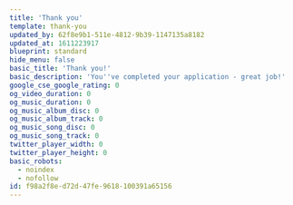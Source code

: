 ```yaml
---
title: 'Thank you'
template: thank-you
updated_by: 62f8e9b1-511e-4812-9b39-1147135a8182
updated_at: 1611223917
blueprint: standard
hide_menu: false
basic_title: 'Thank you!'
basic_description: 'You''ve completed your application - great job!'
google_cse_google_rating: 0
og_video_duration: 0
og_music_duration: 0
og_music_album_disc: 0
og_music_album_track: 0
og_music_song_disc: 0
og_music_song_track: 0
twitter_player_width: 0
twitter_player_height: 0
basic_robots:
  - noindex
  - nofollow
id: f98a2f8e-d72d-47fe-9618-100391a65156
---
```


